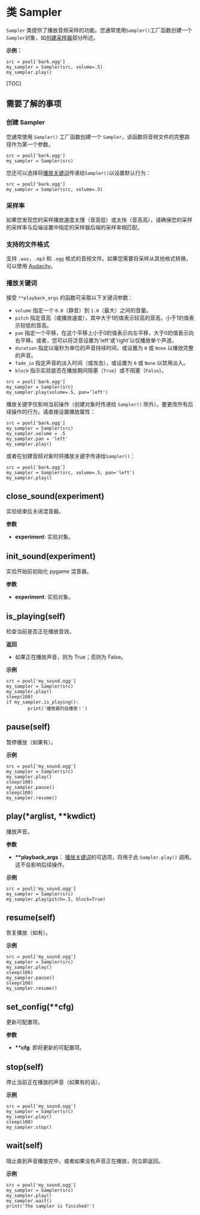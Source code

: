 <div class="ClassDoc YAMLDoc" markdown="1">

# 类 __Sampler__

`Sampler` 类提供了播放音频采样的功能。您通常使用`Sampler()`工厂函数创建一个`Sampler`对象，如[创建采样器](#creating-a-sampler)部分所述。

__示例：__

~~~ .python
src = pool['bark.ogg']
my_sampler = Sampler(src, volume=.5)
my_sampler.play()
~~~

[TOC]

## 需要了解的事项

### 创建 Sampler

您通常使用 `Sampler()` 工厂函数创建一个 `Sampler`，该函数将音频文件的完整路径作为第一个参数。

~~~ .python
src = pool['bark.ogg']
my_sampler = Sampler(src)
~~~

您还可以选择将[播放关键词](#playback-keywords)传递给`Sampler()`以设置默认行为：

~~~ .python
src = pool['bark.ogg']
my_sampler = Sampler(src, volume=.5)
~~~

### 采样率

如果您发现您的采样播放速度太慢（音高低）或太快（音高高），请确保您的采样的采样率与后端设置中指定的采样器后端的采样率相匹配。

### 支持的文件格式

支持 `.wav`，`.mp3` 和 `.ogg` 格式的音频文件。如果您需要将采样从其他格式转换，可以使用
[Audacity](http://sourceforge.net/projects/audacity/)。

### 播放关键词

接受 `**playback_args` 的函数可采取以下关键词参数：

- `volume` 指定一个 `0.0`（静音）到 `1.0`（最大）之间的音量。
- `pitch` 指定音高（或播放速度），其中大于1的值表示较高的音高，小于1的值表示较低的音高。
- `pan` 指定一个平移，在这个平移上小于0的值表示向左平移，大于0的值表示向右平移。或者，您可以将泛音设置为'left'或'right'以仅播放单个声道。
- `duration` 指定以毫秒为单位的声音持续时间，或设置为 `0` 或 `None` 以播放完整的声音。
- `fade_in` 指定声音的淡入时间（或攻击），或设置为 `0` 或 `None` 以禁用淡入。
- `block` 指示实验是否在播放期间阻塞（`True`）或不阻塞（`False`）。

~~~ .python
src = pool['bark.ogg']
my_sampler = Sampler(src)
my_sampler.play(volume=.5, pan='left')
~~~

播放关键字仅影响当前操作（创建对象时传递给 `Sampler()` 除外）。要更改所有后续操作的行为，请直接设置播放属性：

~~~ .python
src = pool['bark.ogg']
my_sampler = Sampler(src)
my_sampler.volume = .5
my_sampler.pan = 'left'
my_sampler.play()
~~~

或者在创建音频对象时将播放关键字传递给`Sampler()`：

~~~ .python
src = pool['bark.ogg']
my_sampler = Sampler(src, volume=.5, pan='left')
my_sampler.play()
~~~

## close_sound(experiment)

实验结束后关闭混音器。

__参数__

- **experiment**: 实验对象。

## init_sound(experiment)

实验开始前初始化 pygame 混音器。

__参数__

- **experiment**: 实验对象。

## is_playing(self)

检查当前是否正在播放音效。

__返回__

- 如果正在播放声音，则为 True；否则为 False。

__示例__

~~~ .python
src = pool['my_sound.ogg']
my_sampler = Sampler(src)
my_sampler.play()
sleep(100)
if my_sampler.is_playing():
        print('播放器仍在播放！')
~~~

## pause(self)

暂停播放（如果有）。

__示例__

~~~ .python
src = pool['my_sound.ogg']
my_sampler = Sampler(src)
my_sampler.play()
sleep(100)
my_sampler.pause()
sleep(100)
my_sampler.resume()
~~~

## play(\*arglist, \*\*kwdict)

播放声音。

__参数__

- **\*\*playback_args**： [播放关键词](#playback-keywords)的可选项，将用于此 `Sampler.play()` 调用。这不会影响后续操作。

__示例__

~~~ .python
src = pool['my_sound.ogg']
my_sampler = Sampler(src)
my_sampler.play(pitch=.5, block=True)
~~~

## resume(self)

恢复播放（如有）。



__示例__

~~~ .python
src = pool['my_sound.ogg']
my_sampler = Sampler(src)
my_sampler.play()
sleep(100)
my_sampler.pause()
sleep(100)
my_sampler.resume()
~~~



## set_config(\*\*cfg)

更新可配置项。


__参数__

- **\*\*cfg**: 即将更新的可配置项。


## stop(self)

停止当前正在播放的声音（如果有的话）。



__示例__

~~~ .python
src = pool['my_sound.ogg']
my_sampler = Sampler(src)
my_sampler.play()
sleep(100)
my_sampler.stop()
~~~



## wait(self)

阻止直到声音播放完毕，或者如果没有声音正在播放，则立即返回。



__示例__

~~~ .python
src = pool['my_sound.ogg']
my_sampler = Sampler(src)
my_sampler.play()
my_sampler.wait()
print('The sampler is finished!')
~~~

</div>
